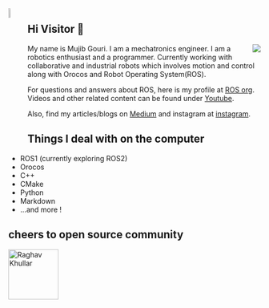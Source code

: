 <!--img src="https://cdn.dribbble.com/users/4770/screenshots/300576/attachments/12205/hey-1.png" alt="Hey!" width="10%" height="10%"-->
<img align="left" img src="https://media.giphy.com/media/du3J3cXyzhj75IOgvA/giphy.gif" alt="github" width="7%" height="7%">
<!--img src="https://i1.wp.com/slfgchurch.com/wp-content/uploads/2019/08/lets-connect-1.png?ssl=1" alt="connect" width="20%" height="10%"-->


## Hi Visitor :wave:

<a href="https://www.fsf.org">
	<img align="right" src="https://camo.githubusercontent.com/cd359e9155b21368d57ba6e828e4fa3aa1f1babf/68747470733a2f2f7374617469632e6673662e6f72672f6e6f73766e2f61707065616c323032302f737072696e672f6673662e706e67">
</a>

My name is Mujib Gouri. I am a mechatronics engineer. I am a robotics
enthusiast and a programmer. Currently working with collaborative and industrial
robots which involves motion and control along with Orocos and Robot 
Operating System(ROS).

For questions and answers about ROS, here is my profile at [ROS org](https://answers.ros.org/users/57146/amjack/). \
Videos and other related content can be found under [Youtube](https://www.youtube.com/channel/UCy5HdGzm2zD_j62KLxxmGHQ/featured ).

Also, find my articles/blogs on [Medium](https://mujibgouri.medium.com/) and instagram at [instagram](https://www.instagram.com/invites/contact/?i=a38x6i4in837&utm_content=nz6drnu).


## Things I deal with on the computer

- ROS1 (currently exploring ROS2)
- Orocos
- C++
- CMake
- Python
- Markdown
- ...and more !

## cheers to open source community

<a href="https://www.fsf.org">
	<img align="left" src="https://github.com/raghavk16/raghavk16/blob/master/connected.gif" alt="Raghav Khullar" width="100" height="100" >
</a>


<!--
**amjack0/amjack0** is a ✨ _special_ ✨ repository because its `README.md` (this file) appears on your GitHub profile.

Here are some ideas to get you started:

- 🔭 I’m currently working on ...
- 🌱 I’m currently learning ...
- 👯 I’m looking to collaborate on ...
- 🤔 I’m looking for help with ...
- 💬 Ask me about ...
- 📫 How to reach me: ...
- 😄 Pronouns: ...
- ⚡ Fun fact: ...
-->


